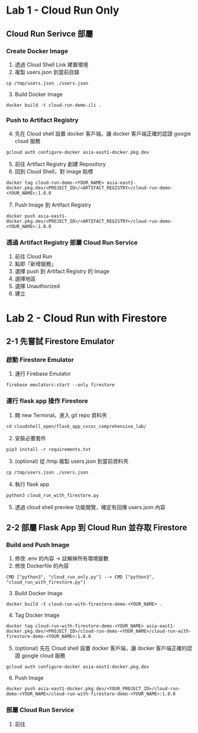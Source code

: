 # Lab 1 - Cloud Run Only
## Cloud Run Serivce 部屬
### Create Docker Image
1. 透過 Cloud Shell Link 建置環境
2. 複製 users.json 到當前目錄
```
cp /tmp/users.json ./users.json
```
3. Build Docker Image
```
docker build -t cloud-run-demo-ili .
```
### Push to Artifact Registry
4. 先在 Cloud shell 設置 docker 客戶端，讓 docker 客戶端正確的認證 google cloud 服務
```
gcloud auth configure-docker asia-east1-docker.pkg.dev
```
5. 前往 Artifact Registry 創建 Repository
6. 回到 Cloud Shell，對 image 貼標
```
docker tag cloud-run-demo-<YOUR_NAME> asia-east1-docker.pkg.dev/<PROJECT_ID>/<ARTIFACT_REGISTRY>/cloud-run-demo-<YOUR_NAME>:1.0.0
```
7. Push Image 到 Artifact Registry
```
docker push asia-east1-docker.pkg.dev/<PROJECT_ID>/<ARTIFACT_REGISTRY>/cloud-run-demo-<YOUR_NAME>:1.0.0
```

### 透過 Artifact Registry 部屬 Cloud Run Service
1. 前往 Cloud Run
2. 點即「新增服務」
3. 選擇 push 到 Artifact Registry 的 Image
4. 選擇地區
5. 選擇 Unauthorized
6. 建立

# Lab 2 - Cloud Run with Firestore
## 2-1 先嘗試 Firestore Emulator
### 啟動 Firestore Emulator
1. 運行 Firebase Emulator
```
firebase emulators:start --only firestore
```
### 運行 flask app 操作 Firestore
1. 開 new Terminal，進入 git repo 資料夾
```
cd cloudshell_open/flask_app_cxcxc_comprehensive_lab/
```
2. 安裝必要套件 
```
pip3 install -r requirements.txt
```
3. (optional) 從 /tmp 複製 users.json 到當前資料夾
```
cp /tmp/users.json ./users.json
```
4. 執行 flask app
```
python3 cloud_run_with_firestore.py
```
5. 透過 cloud shell preview 功能閱覽，確定有回傳 users.json 內容

## 2-2 部屬 Flask App 到 Cloud Run 並存取 Firestore
### Build and Push Image
1. 修改 .env 的內容 -> 註解掉所有環境變數
2. 修改 Dockerfile 的內容
```
CMD ["python3", "cloud_run_only.py"] --> CMD ["python3", "cloud_run_with_firestore.py"]
```
3. Build Docker Image
```
docker build -t cloud-run-with-firestore-demo-<YOUR_NAME> .
```
4. Tag Docker Image
```
docker tag cloud-run-with-firestore-demo-<YOUR_NAME> asia-east1-docker.pkg.dev/<PROJECT_ID>/cloud-run-demo-<YOUR_NAME>/cloud-run-with-firestore-demo-<YOUR_NAME>:1.0.0
```
5. (optional) 先在 Cloud shell 設置 docker 客戶端，讓 docker 客戶端正確的認證 google cloud 服務
```
gcloud auth configure-docker asia-east1-docker.pkg.dev
```
6. Push Image
```
docker push asia-east1-docker.pkg.dev/<YOUR_PROJECT_ID>/cloud-run-demo-<YOUR_NAME>/cloud-run-with-firestore-demo-<YOUR_NAME>:1.0.0
```

### 部屬 Cloud Run Service
1. 前往